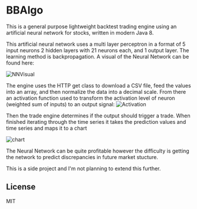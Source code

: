 # BBAlgo
This is a general purpose lightweight backtest trading engine using an artificial neural network for stocks, written in modern Java 8.

This artificial neural network uses a multi layer perceptron in a format of  5 input neurons 2 hidden layers with 21 neurons each, and 1 output layer. The learning method is backpropagation. A visual of the Neural Network can be found here: 

![NNVisual](https://github.com/magicaltoaster/BBAlgo/blob/master/NN/NN%20visualized.PNG) 

The engine uses the HTTP get class to download a CSV file, feed the values into an array, and then normalize the data into a decimal scale. From there an activation function used to transform the activation level of neuron (weighted sum of inputs) to an 
output signal: 
![Activation](https://github.com/magicaltoaster/BBAlgo/blob/master/NN/Activation.PNG)

Then the trade engine determines if the output should trigger a trade. When finished iterating through the time series it takes the prediction values and time series and maps it to a chart

![chart](https://github.com/magicaltoaster/BBAlgo/blob/master/NN/NFLXANN.PNG)

The Neural Network can be quite profitable however the difficulty is getting the network to predict discrepancies in future market stucture.

This is a side project and I'm not planning to extend this further.

## License

MIT
